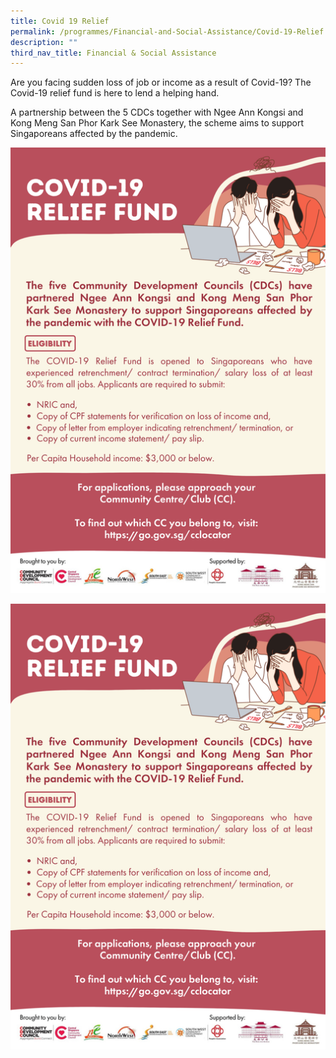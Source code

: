 ```yaml
---
title: Covid 19 Relief
permalink: /programmes/Financial-and-Social-Assistance/Covid-19-Relief
description: ""
third_nav_title: Financial & Social Assistance
---
```

Are you facing sudden loss of job or income as a result of Covid-19? The Covid-19 relief fund is here to lend a helping hand.

A partnership between the 5 CDCs together with Ngee Ann Kongsi and Kong Meng San Phor Kark See Monastery, the scheme aims to support Singaporeans affected by the pandemic. 

![](/images/Media%20Files%20for%20CARE/Covid-19%20Relief%20Fund%20Photo.png)

![](/images/Media%20Files%20for%20CARE/Covid-19%20Relief%20Fund%20Photo.png)